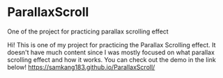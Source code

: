# ParallaxScroll
One of the project for practicing parallax scrolling effect

Hi! This is one of my project for practicing the Parallax Scrolling effect.
It doesn't have much content since I was mostly focused on what parallax scrolling effect and how it works.
You can check out the demo in the link below!
https://samkang183.github.io/ParallaxScroll/
